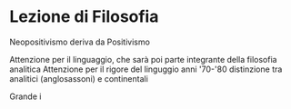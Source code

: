 # Lezione di Filosofia

Neopositivismo deriva da Positivismo

Attenzione per il linguaggio, che sarà poi parte integrante della filosofia analitica
Attenzione per il rigore del linguggio
anni '70-'80 distinzione tra analitici (anglosassoni) e continentali

Grande i
<!--stackedit_data:
eyJoaXN0b3J5IjpbLTc5MjM0MjA5M119
-->